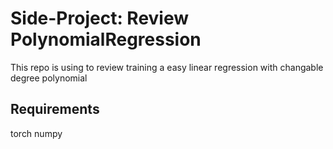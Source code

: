 # Side-Project: Review PolynomialRegression
This repo is using to review training a easy linear regression with changable degree polynomial 
## Requirements
torch
numpy
